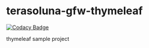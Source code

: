 # terasoluna-gfw-thymeleaf

[![Codacy Badge](https://api.codacy.com/project/badge/Grade/b0b3bdd204954c3da2d023f30fd72fc6)](https://www.codacy.com/app/yoshikawaa/terasoluna-gfw-thymeleaf?utm_source=github.com&utm_medium=referral&utm_content=yoshikawaa/terasoluna-gfw-thymeleaf&utm_campaign=badger)

thymeleaf sample project
